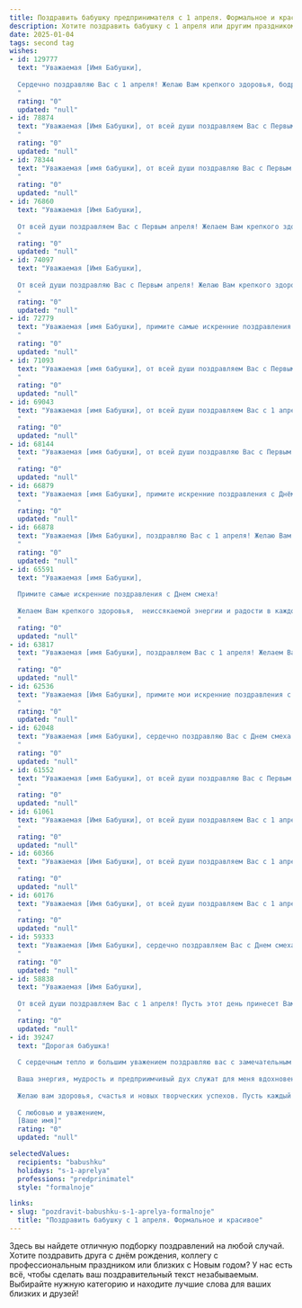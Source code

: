 ```yaml
---
title: Поздравить бабушку предпринимателя с 1 апреля. Формальное и красивое
description: Хотите поздравить бабушку с 1 апреля или другим праздником? Наш ИИ создаст незабываемое поздравление, а вы обязательно выделитесь среди других.  
date: 2025-01-04
tags: second tag
wishes:
- id: 129777
  text: "Уважаемая [Имя Бабушки],
  
  Сердечно поздравляю Вас с 1 апреля! Желаю Вам крепкого здоровья, бодрости духа и неиссякаемой энергии в Вашем предпринимательском деле. Пусть этот день принесёт Вам радость и новые успехи, а весь год будет полон благополучия и процветания.  С уважением и наилучшими пожеланиями!
  "
  rating: "0"
  updated: "null"
- id: 78874
  text: "Уважаемая [Имя Бабушки], от всей души поздравляем Вас с Первым апреля! Желаем Вам крепкого здоровья, оптимизма и процветания в Вашем предпринимательском деле. Пусть каждый день приносит новые возможности и успех!
  "
  rating: "0"
  updated: "null"
- id: 78344
  text: "Уважаемая [имя бабушки], от всей души поздравляю Вас с Первым апреля! Желаю Вам крепкого здоровья, оптимизма и дальнейших успехов в Вашем предпринимательском деле. Пусть каждый день приносит новые идеи, вдохновение и финансовую стабильность. Счастья Вам, радости и благополучия!
  "
  rating: "0"
  updated: "null"
- id: 76860
  text: "Уважаемая [Имя Бабушки],
  
  От всей души поздравляем Вас с Первым апреля! Желаем Вам крепкого здоровья, оптимизма и новых творческих успехов в Вашем предпринимательском деле. Пусть этот день принесет Вам много радости, улыбок и приятных сюрпризов.
  "
  rating: "0"
  updated: "null"
- id: 74097
  text: "Уважаемая [Имя Бабушки],
  
  От всей души поздравляю Вас с Первым апреля! Желаю Вам крепкого здоровья, процветания в Вашем предпринимательском деле,  окружения любящих близких и  всегда хорошего настроения. Пусть этот день принесет Вам  радость, оптимизм и  новые идеи для  Вашего бизнеса!
  "
  rating: "0"
  updated: "null"
- id: 72779
  text: "Уважаемая [имя Бабушки], примите самые искренние поздравления с Первым апреля! Желаем Вам крепкого здоровья, процветания Вашему бизнесу и  оставаться таким же активным и энергичным предпринимателем. Пусть этот день принесет Вам удачу и радость в личной жизни.
  "
  rating: "0"
  updated: "null"
- id: 71093
  text: "Уважаемая [имя бабушки], от всей души поздравляем Вас с Первым апреля! Желаем Вам крепкого здоровья, процветания Вашему бизнесу и неизменного оптимизма. Пусть каждый день приносит Вам радость и новые возможности!
  "
  rating: "0"
  updated: "null"
- id: 69043
  text: "Уважаемая [имя Бабушки], от всей души поздравляем Вас с 1 апреля! Желаем Вам крепкого здоровья, неиссякаемой энергии, процветания в Вашем предпринимательском деле и успехов во всех начинаниях. Пусть этот день принесет Вам радость, улыбки и море позитивных эмоций.
  "
  rating: "0"
  updated: "null"
- id: 68144
  text: "Уважаемая [имя бабушки], от всей души поздравляю Вас с Первым апреля! Желаю Вам крепкого здоровья, оптимизма и новых успехов в Вашем предпринимательском деле. Пусть этот день принесет удачу и вдохновение, а каждый новый проект будет воплощением Вашей мудрости и таланта.
  "
  rating: "0"
  updated: "null"
- id: 66879
  text: "Уважаемая [имя Бабушки], примите искренние поздравления с Днём смеха!  Желаем Вам крепкого здоровья, процветания Вашему  предпринимательскому делу,  оптимизма и  радости  в жизни! Пусть  каждый  день  будет  наполнен  счастьем  и  успехом!
  "
  rating: "0"
  updated: "null"
- id: 66878
  text: "Уважаемая [Имя Бабушки], поздравляю Вас с 1 апреля! Желаю Вам успехов в Вашей предпринимательской деятельности, процветания Вашему бизнесу и вдохновения на новые свершения. Пусть этот день принесет Вам много радости, улыбок и приятных сюрпризов!
  "
  rating: "0"
  updated: "null"
- id: 65591
  text: "Уважаемая [имя Бабушки],
  
  Примите самые искренние поздравления с Днем смеха!
  
  Желаем Вам крепкого здоровья,  неиссякаемой энергии и радости в каждом дне. Пусть Ваше предпринимательское дело процветает, принося Вам удовлетворение и успех.
  "
  rating: "0"
  updated: "null"
- id: 63817
  text: "Уважаемая [имя Бабушки], поздравляем Вас с 1 апреля! Желаем Вам, чтобы деловая хватка и неугасимый оптимизм, свойственные  истинному предпринимателю, приносили Вам только успех и процветание. Пусть этот день станет  наполнен радостью,  теплотой и приятными моментами.
  "
  rating: "0"
  updated: "null"
- id: 62536
  text: "Уважаемая [Имя Бабушки], примите мои искренние поздравления с Первым апреля! Желаю Вам крепкого здоровья, неиссякаемой энергии и дальнейших успехов в Вашем предпринимательском деле. Пусть каждый день приносит радость и новые возможности для развития.
  "
  rating: "0"
  updated: "null"
- id: 62048
  text: "Уважаемая [имя Бабушки], сердечно поздравляю Вас с Днем смеха! Желаю Вам неугасаемого оптимизма, ярких моментов и веселого настроения в этот день. Пусть все ваши начинания будут успешными, а дела процветают, как цветущий сад!
  "
  rating: "0"
  updated: "null"
- id: 61552
  text: "Уважаемая [имя Бабушки], от всей души поздравляю Вас с Первым апреля! Желаю Вам крепкого здоровья, неиссякаемой энергии, процветания в Вашем предпринимательском деле и много радостных моментов в жизни. Пусть удача сопутствует Вам во всех начинаниях, а каждый день будет наполнен новыми вдохновляющими идеями!
  "
  rating: "0"
  updated: "null"
- id: 61061
  text: "Уважаемая [Имя Бабушки], от всей души поздравляем Вас с 1 апреля! Пусть этот день принесет вам новые идеи, удачные начинания и процветание в вашем предприятии. Желаем Вам оптимизма, вдохновения и успехов в вашем бизнесе!
  "
  rating: "0"
  updated: "null"
- id: 60366
  text: "Уважаемая [Имя Бабушки], от всей души поздравляем Вас с 1 апреля! Желаем Вам, чтобы Ваш предпринимательский талант приносил только радость и процветание, а каждый день был наполнен новыми идеями и успехами. Пусть удача сопутствует Вам во всех начинаниях, а здоровье и благополучие никогда не покидают Вас!
  "
  rating: "0"
  updated: "null"
- id: 60176
  text: "Уважаемая [Имя бабушки], от всей души поздравляем Вас с 1 апреля! Желаем Вам крепкого здоровья, неиссякаемой энергии и процветания в Вашем предпринимательском деле!
  "
  rating: "0"
  updated: "null"
- id: 59333
  text: "Уважаемая [Имя Бабушки], сердечно поздравляем Вас с Днем смеха! Желаем, чтобы удача сопутствовала Вашему предприимчивому духу, а оптимизм и жизнерадостность были Вашими верными спутниками!
  "
  rating: "0"
  updated: "null"
- id: 58838
  text: "Уважаемая [Имя Бабушки],
  
  От всей души поздравляем Вас с 1 апреля! Пусть этот день принесет Вам улыбки, оптимизм и новые успехи в Вашем предпринимательском деле. Желаем Вам крепкого здоровья, благополучия и процветания!
  "
  rating: "0"
  updated: "null"
- id: 39247
  text: "Дорогая бабушка!
  
  С сердечным тепло и большим уважением поздравляю вас с замечательным праздником – 1 апреля! Этот день символизирует веселье, яркие эмоции и радостные сюрпризы, и я надеюсь, что он принесет вам только положительные моменты.
  
  Ваша энергия, мудрость и предприимчивый дух служат для меня вдохновением. Вы всегда находите способы реализовать свои идеи и достигать поставленных целей, что делает вас выдающимся предпринимателем и прекрасным человеком.
  
  Желаю вам здоровья, счастья и новых творческих успехов. Пусть каждый день будет наполнен радостью и неповторимыми мгновениями, а ваши мечты сбываются самым чудесным образом.
  
  С любовью и уважением,
  [Ваше имя]"
  rating: "0"
  updated: "null"

selectedValues:
  recipients: "babushku"
  holidays: "s-1-aprelya"
  professions: "predprinimatel"
  style: "formalnoje"

links:
- slug: "pozdravit-babushku-s-1-aprelya-formalnoje"
  title: "Поздравить бабушку с 1 апреля. Формальное и красивое"
---
```


Здесь вы найдете отличную подборку поздравлений на любой случай.
Хотите поздравить друга с днём рождения, коллегу с профессиональным праздником или близких с Новым годом? У нас есть всё, чтобы сделать ваш поздравительный текст незабываемым. Выбирайте нужную категорию и находите лучшие слова для ваших близких и друзей!
